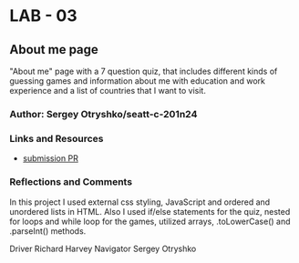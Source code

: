 # LAB - 03

## About me page

"About me" page with a 7 question quiz, that includes different kinds of guessing games and information about me with education and work experience and a list of countries that I want to visit.

### Author: Sergey Otryshko/seatt-c-201n24

### Links and Resources

* [submission PR](http://xyz.com)

### Reflections and Comments

  In this project I used external css styling, JavaScript and ordered and unordered lists in HTML. Also I used if/else statements for the quiz, nested for loops and while loop for the games, utilized arrays, .toLowerCase() and .parseInt() methods.

  Driver Richard Harvey
  Navigator Sergey Otryshko
  